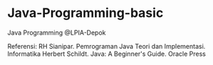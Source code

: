 # Java-Programming-basic
Java Programming @LPIA-Depok

Referensi:
RH Sianipar. Pemrograman Java Teori dan Implementasi. Informatika
Herbert Schildt. Java: A Beginner's Guide. Oracle Press
